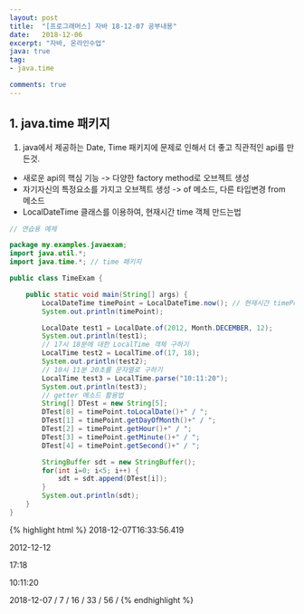 ```yaml
---
layout: post
title:  "[프로그래머스] 자바 18-12-07 공부내용"
date:   2018-12-06
excerpt: "자바, 온라인수업"
java: true
tag:
- java.time

comments: true
---
```


## 1. java.time 패키지

1) java에서 제공하는 Date, Time 패키지에 문제로 인해서 더 좋고 직관적인 api를 만든것.
* 새로운 api의 핵심 기능 -> 다양한 factory method로 오브젝트 생성
* 자기자신의 특정요소를 가지고 오브젝트 생성 -> of 메소드, 다른 타입변경 from 메소드
* LocalDateTime 클래스를 이용하여, 현재시간 time 객체 만드는법

```java
// 연습용 예제

package my.examples.javaexam;
import java.util.*; 
import java.time.*; // time 패키지

public class TimeExam {

    public static void main(String[] args) {
        LocalDateTime timePoint = LocalDateTime.now(); // 현재시간 timePoint에 담기.
        System.out.println(timePoint);

        LocalDate test1 = LocalDate.of(2012, Month.DECEMBER, 12);
        System.out.println(test1);
        // 17시 18분에 대한 LocalTime 객체 구하기
        LocalTime test2 = LocalTime.of(17, 18);
        System.out.println(test2);
        // 10시 11분 20초를 문자열로 구하기
        LocalTime test3 = LocalTime.parse("10:11:20");
        System.out.println(test3);
        // getter 메소드 활용법
        String[] DTest = new String[5];
        DTest[0] = timePoint.toLocalDate()+" / ";
        DTest[1] = timePoint.getDayOfMonth()+" / ";
        DTest[2] = timePoint.getHour()+" / ";
        DTest[3] = timePoint.getMinute()+" / ";
        DTest[4] = timePoint.getSecond()+" / ";

        StringBuffer sdt = new StringBuffer();
        for(int i=0; i<5; i++) {
            sdt = sdt.append(DTest[i]);
        }
        System.out.println(sdt);
    }
}


```
{% highlight html %}
2018-12-07T16:33:56.419

2012-12-12

17:18

10:11:20

2018-12-07 / 7 / 16 / 33 / 56 / 
{% endhighlight %}
